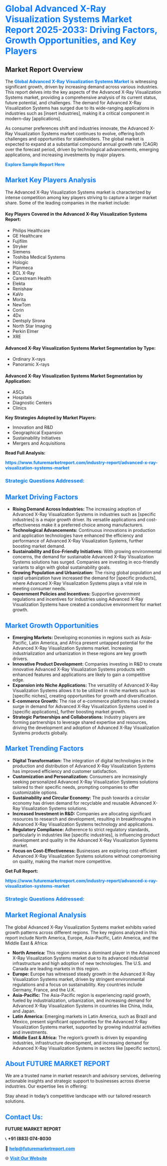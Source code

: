 <h1 style="color: #007BFF;">Global Advanced X-Ray Visualization Systems Market Report 2025-2033: Driving Factors, Growth Opportunities, and Key Players</h1>

<section id="overview">
<h2>Market Report Overview</h2>
<p>The <a href="https://www.futuremarketreport.com/industry-report/advanced-x-ray-visualization-systems-market" style="color: #007BFF; text-decoration: none;"><strong>Global Advanced X-Ray Visualization Systems Market</strong></a> is witnessing significant growth, driven by increasing demand across various industries. This report delves into the key aspects of the Advanced X-Ray Visualization Systems market, providing a comprehensive analysis of its current status, future potential, and challenges. The demand for Advanced X-Ray Visualization Systems has surged due to its wide-ranging applications in industries such as [insert industries], making it a critical component in modern-day [applications].</p>
<p>As consumer preferences shift and industries innovate, the Advanced X-Ray Visualization Systems market continues to evolve, offering both challenges and opportunities for stakeholders. The global market is expected to expand at a substantial compound annual growth rate (CAGR) over the forecast period, driven by technological advancements, emerging applications, and increasing investments by major players.</p>
</section>

<section id="overview">
<p><a href="https://www.futuremarketreport.com/request-sample/reportId=86944" style="color: #007BFF; text-decoration: none;"><strong>Explore Sample Report Here</strong></a></p>
</section>

<section id="key-players">
<h2 style="color: #007BFF;">Market Key Players Analysis</h2>
<p>The Advanced X-Ray Visualization Systems market is characterized by intense competition among key players striving to capture a larger market share. Some of the leading companies in the market include:</p>
<h4>Key Players Covered in the Advanced X-Ray Visualization Systems Report:</h4>
<ul><li>Philips Healthcare</li><li>GE Healthcare</li><li>Fujifilm</li><li>Stryker</li><li>Siemens</li><li>Toshiba Medical Systems</li><li>Hologic</li><li>Planmeca</li><li>BCL X-Ray</li><li>Carestream Health</li><li>Elekta</li><li>Renishaw</li><li>KaVo</li><li>Morita</li><li>NewTom</li><li>Corin</li><li>4Dx</li><li>Dentsply Sirona</li><li>North Star Imaging</li><li>Perkin Elmer</li><li>XRE</li></ul>
<h4>Advanced X-Ray Visualization Systems Market Segmentation by Type:</h4>
<ul><li>Ordinary X-rays</li><li>Panoramic X-rays</li></ul>

<h4>Advanced X-Ray Visualization Systems Market Segmentation by Application:</h4>
<ul><li>ASCs</li><li>Hospitals</li><li>Diagnostic Centers</li><li>Clinics</li></ul>
<p><strong>Key Strategies Adopted by Market Players:</strong></p>
<ul>
<li>Innovation and R&D</li>
<li>Geographical Expansion</li>
<li>Sustainability Initiatives</li>
<li>Mergers and Acquisitions</li>
</ul>
</section>

<section>
<p><strong>Read Full Analysis: </strong></p><a href="https://www.futuremarketreport.com/industry-report/advanced-x-ray-visualization-systems-market" style="color: #007BFF; text-decoration: none;"><strong>https://www.futuremarketreport.com/industry-report/advanced-x-ray-visualization-systems-market</strong></a>
<h3 style="color: #007BFF;">Strategic Questions Addressed:</h3>
</section>

<section id="driving-factors">
<h2 style="color: #007BFF;">Market Driving Factors</h2>
<ul>
<li><strong>Rising Demand Across Industries:</strong> The increasing adoption of Advanced X-Ray Visualization Systems in industries such as [specific industries] is a major growth driver. Its versatile applications and cost-effectiveness make it a preferred choice among manufacturers.</li>
<li><strong>Technological Advancements:</strong> Continuous innovations in production and application technologies have enhanced the efficiency and performance of Advanced X-Ray Visualization Systems, further boosting market demand.</li>
<li><strong>Sustainability and Eco-Friendly Initiatives:</strong> With growing environmental concerns, the demand for sustainable Advanced X-Ray Visualization Systems solutions has surged. Companies are investing in eco-friendly variants to align with global sustainability goals.</li>
<li><strong>Growing Population and Urbanization:</strong> The rising global population and rapid urbanization have increased the demand for [specific products], where Advanced X-Ray Visualization Systems plays a vital role in meeting consumer needs.</li>
<li><strong>Government Policies and Incentives:</strong> Supportive government regulations and incentives for industries using Advanced X-Ray Visualization Systems have created a conducive environment for market growth.</li>
</ul>
</section>

<section id="growth-opportunities">
<h2 style="color: #007BFF;">Market Growth Opportunities</h2>
<ul>
<li><strong>Emerging Markets:</strong> Developing economies in regions such as Asia-Pacific, Latin America, and Africa present untapped potential for the Advanced X-Ray Visualization Systems market. Increasing industrialization and urbanization in these regions are key growth drivers.</li>
<li><strong>Innovative Product Development:</strong> Companies investing in R&D to create innovative Advanced X-Ray Visualization Systems products with enhanced features and applications are likely to gain a competitive edge.</li>
<li><strong>Expansion into Niche Applications:</strong> The versatility of Advanced X-Ray Visualization Systems allows it to be utilized in niche markets such as [specific niches], creating opportunities for growth and diversification.</li>
<li><strong>E-commerce Growth:</strong> The rise of e-commerce platforms has created a surge in demand for Advanced X-Ray Visualization Systems used in [specific applications], further boosting market growth.</li>
<li><strong>Strategic Partnerships and Collaborations:</strong> Industry players are forming partnerships to leverage shared expertise and resources, driving the development and adoption of Advanced X-Ray Visualization Systems products globally.</li>
</ul>
</section>

<section id="trending-factors">
<h2 style="color: #007BFF;">Market Trending Factors</h2>
<ul>
<li><strong>Digital Transformation:</strong> The integration of digital technologies in the production and distribution of Advanced X-Ray Visualization Systems has improved efficiency and customer satisfaction.</li>
<li><strong>Customization and Personalization:</strong> Consumers are increasingly seeking personalized Advanced X-Ray Visualization Systems solutions tailored to their specific needs, prompting companies to offer customizable options.</li>
<li><strong>Sustainability and Circular Economy:</strong> The push towards a circular economy has driven demand for recyclable and reusable Advanced X-Ray Visualization Systems solutions.</li>
<li><strong>Increased Investment in R&D:</strong> Companies are allocating significant resources to research and development, resulting in breakthroughs in Advanced X-Ray Visualization Systems technology and applications.</li>
<li><strong>Regulatory Compliance:</strong> Adherence to strict regulatory standards, particularly in industries like [specific industries], is influencing product development and quality in the Advanced X-Ray Visualization Systems market.</li>
<li><strong>Focus on Cost-Effectiveness:</strong> Businesses are exploring cost-efficient Advanced X-Ray Visualization Systems solutions without compromising on quality, making the market more competitive.</li>
</ul>
</section>

<section>
<p><strong>Get Full Report: </strong></p><a href="https://www.futuremarketreport.com/industry-report/advanced-x-ray-visualization-systems-market" style="color: #007BFF; text-decoration: none;"><strong>https://www.futuremarketreport.com/industry-report/advanced-x-ray-visualization-systems-market</strong></a>
<h3 style="color: #007BFF;">Strategic Questions Addressed:</h3>
</section>


<section id="regional-analysis">
<h2 style="color: #007BFF;">Market Regional Analysis</h2>
<p>The global Advanced X-Ray Visualization Systems market exhibits varied growth patterns across different regions. The key regions analyzed in this report include North America, Europe, Asia-Pacific, Latin America, and the Middle East & Africa:</p>
<ul>
<li><strong>North America:</strong> This region remains a dominant player in the Advanced X-Ray Visualization Systems market due to its advanced industrial infrastructure and high adoption of new technologies. The U.S. and Canada are leading markets in this region.</li>
<li><strong>Europe:</strong> Europe has witnessed steady growth in the Advanced X-Ray Visualization Systems market, driven by stringent environmental regulations and a focus on sustainability. Key countries include Germany, France, and the U.K.</li>
<li><strong>Asia-Pacific:</strong> The Asia-Pacific region is experiencing rapid growth, fueled by industrialization, urbanization, and increasing demand for Advanced X-Ray Visualization Systems in countries like China, India, and Japan.</li>
<li><strong>Latin America:</strong> Emerging markets in Latin America, such as Brazil and Mexico, present significant opportunities for the Advanced X-Ray Visualization Systems market, supported by growing industrial activities and investments.</li>
<li><strong>Middle East & Africa:</strong> The region’s growth is driven by expanding industries, infrastructure development, and increasing demand for Advanced X-Ray Visualization Systems in sectors like [specific sectors].</li>
</ul>
</section>

<footer>
<h2 style="color: #007BFF;">About FUTURE MARKET REPORT</h2>
<p>We are a trusted name in market research and advisory services, delivering actionable insights and strategic support to businesses across diverse industries. Our expertise lies in offering:</p>

<p>Stay ahead in today’s competitive landscape with our tailored research solutions.</p>

<h2 style="color: #007BFF;">Contact Us:</h2>
<p><strong>FUTURE MARKET REPORT</strong></p>
<p>📞 <strong>+91 (883) 074-8030</strong></p>
<p>📧 <strong><a href="mailto:help@futuremarketreport.com" style="color: #007BFF;">help@futuremarketreport.com</a></strong></p>
<p>🌐 <strong><a href="https://www.futuremarketreport.com/" style="color: #007BFF;">Visit Our Website</a></strong></p>
</footer>